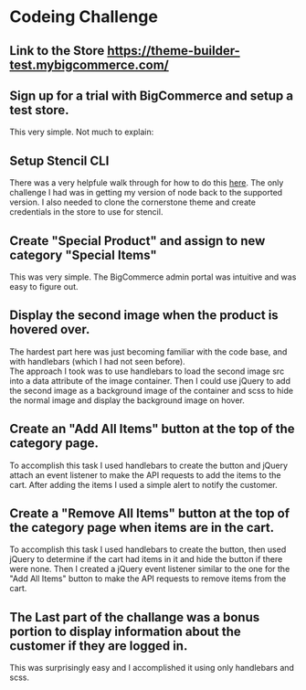 # Codeing Challenge

## Link to the Store https://theme-builder-test.mybigcommerce.com/

## Sign up for a trial with BigCommerce and setup a test store.
This very simple. Not much to explain:

## Setup Stencil CLI
There was a very helpfule walk through for how to do this
[here](https://developer.bigcommerce.com/stencil-docs/installing-stencil-cli/installing-stencil).
The only challenge I had was in getting my version of node back to the supported version.
I also needed to clone the cornerstone theme and create credentials in the store to use for stencil.

## Create "Special Product" and assign to new category "Special Items"
This was very simple. The BigCommerce admin portal was intuitive and was easy to figure out.

## Display the second image when the product is hovered over.
The hardest part here was just becoming familiar with the code base, and with handlebars (which I had not seen before).<br>
The approach I took was to use handlebars to load the second image src into a data attribute of the image container. Then I could use jQuery to add the second image as a background image of the container and scss to hide the normal image and display the background image on hover.

## Create an "Add All Items" button at the top of the category page.
To accomplish this task I used handlebars to create the button and jQuery attach an event listener to make the API requests to add the items to the cart. After adding the items I used a simple alert to notify the customer.

## Create a "Remove All Items" button at the top of the category page when items are in the cart.
To accomplish this task I used handlebars to create the button, then used jQuery to determine if the cart had items in it and hide the button if there were none.
Then I created a jQuery event listener similar to the one for the "Add All Items" button to make the API requests to remove items from the cart.

## The Last part of the challange was a bonus portion to display information about the customer if they are logged in.

This was surprisingly easy and I accomplished it using only handlebars and scss.
